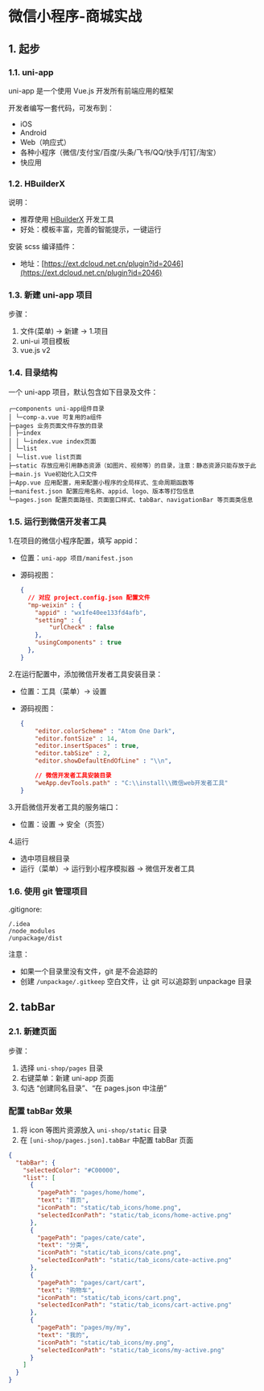 # 微信小程序-商城实战

## 1. 起步

### 1.1. uni-app

uni-app 是一个使用 Vue.js 开发所有前端应用的框架

开发者编写一套代码，可发布到：

* iOS
* Android
* Web（响应式）
* 各种小程序（微信/支付宝/百度/头条/飞书/QQ/快手/钉钉/淘宝）
* 快应用

### 1.2. HBuilderX

说明：

* 推荐使用 [HBuilderX](https://www.dcloud.io/hbuilderx.html) 开发工具
* 好处：模板丰富，完善的智能提示，一键运行

安装 scss 编译插件：

* 地址：[https://ext.dcloud.net.cn/plugin?id=2046](https://ext.dcloud.net.cn/plugin?id=2046)

### 1.3. 新建 uni-app 项目

步骤：

1. 文件(菜单) -> 新建 -> 1.项目
2. uni-ui 项目模板
3. vue.js v2

### 1.4. 目录结构

一个 uni-app 项目，默认包含如下目录及文件：

```text
┌─components uni-app组件目录
│ └─comp-a.vue 可复用的a组件
├─pages 业务页面文件存放的目录
│ ├─index
│ │ └─index.vue index页面
│ └─list
│ └─list.vue list页面
├─static 存放应用引用静态资源（如图片、视频等）的目录，注意：静态资源只能存放于此
├─main.js Vue初始化入口文件
├─App.vue 应用配置，用来配置小程序的全局样式、生命周期函数等
├─manifest.json 配置应用名称、appid、logo、版本等打包信息
└─pages.json 配置页面路径、页面窗口样式、tabBar、navigationBar 等页面类信息
```

### 1.5. 运行到微信开发者工具

1.在项目的微信小程序配置，填写 appid：

* 位置：`uni-app 项目/manifest.json`
* 源码视图：

    ```json
    {
      // 对应 project.config.json 配置文件
      "mp-weixin" : {
        "appid" : "wx1fe40ee133fd4afb",
        "setting" : {
            "urlCheck" : false
        },
        "usingComponents" : true
      },
    }
    ```

2.在运行配置中，添加微信开发者工具安装目录：

* 位置：工具（菜单）-> 设置
* 源码视图：

    ```json
    {
        "editor.colorScheme" : "Atom One Dark",
        "editor.fontSize" : 14,
        "editor.insertSpaces" : true,
        "editor.tabSize" : 2,
        "editor.showDefaultEndOfLine" : "\\n",

        // 微信开发者工具安装目录
        "weApp.devTools.path" : "C:\\install\\微信web开发者工具"
    }
    ```

3.开启微信开发者工具的服务端口：

* 位置：设置 -> 安全（页签）

4.运行

* 选中项目根目录
* 运行（菜单）-> 运行到小程序模拟器 -> 微信开发者工具

### 1.6. 使用 git 管理项目

.gitignore:

```text
/.idea
/node_modules
/unpackage/dist
```

注意：

* 如果一个目录里没有文件，git 是不会追踪的
* 创建 `/unpackage/.gitkeep` 空白文件，让 git 可以追踪到 unpackage 目录

## 2. tabBar

### 2.1. 新建页面

步骤：

1. 选择 `uni-shop/pages` 目录
2. 右键菜单：新建 uni-app 页面
3. 勾选 “创建同名目录”、“在 pages.json 中注册”

### 配置 tabBar 效果

1. 将 icon 等图片资源放入 `uni-shop/static` 目录
2. 在 `[uni-shop/pages.json].tabBar` 中配置 tabBar 页面

```json
{
  "tabBar": {
    "selectedColor": "#C00000",
    "list": [
      {
        "pagePath": "pages/home/home",
        "text": "首页",
        "iconPath": "static/tab_icons/home.png",
        "selectedIconPath": "static/tab_icons/home-active.png"
      },
      {
        "pagePath": "pages/cate/cate",
        "text": "分类",
        "iconPath": "static/tab_icons/cate.png",
        "selectedIconPath": "static/tab_icons/cate-active.png"
      },
      {
        "pagePath": "pages/cart/cart",
        "text": "购物车",
        "iconPath": "static/tab_icons/cart.png",
        "selectedIconPath": "static/tab_icons/cart-active.png"
      },
      {
        "pagePath": "pages/my/my",
        "text": "我的",
        "iconPath": "static/tab_icons/my.png",
        "selectedIconPath": "static/tab_icons/my-active.png"
      }
    ]
  }
}
```
